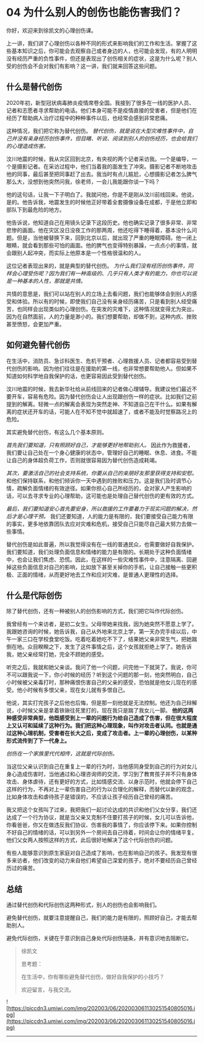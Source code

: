 # 04 为什么别人的创伤也能伤害我们？

你好，欢迎来到徐凯文的心理创伤课。

上一讲，我们讲了心理创伤以各种不同的形式来影响我们的工作和生活。掌握了这些基本知识之后，你可能会去观察自己或者身边的人，也可能会发现，有的人明明没有经历严重的负性事件，但还是表现出了创伤相关的症状，这是为什么呢？别人受的创伤会不会对我们有影响？这一讲，我们就来回答这些问题。

## 什么是替代创伤

2020年初，新型冠状病毒肺炎疫情席卷全国。我接到了很多在一线的医护人员、记者和志愿者寻求帮助的电话。他们本身可能不是疫情直接的受害者，但是他们在经历了帮助病人治疗过程中的种种事件以后，也经常会感到非常悲痛。 

这种情况，我们把它称为替代创伤。 *替代创伤，就是说在大型灾难性事件中，自己并没有亲身经历创伤事件，但目睹、听说、阅读到别人的创伤经历，也会给我们的心理造成伤害。*

汶川地震的时候，我从灾区回到北京，有央视的两个记者采访我。一个是编导，一个是摄影记者。在采访过程中，他们当着我的面发生了冲突。摄影记者不断地攻击他的同事，最后甚至把同事赶了出去。我当时有点儿尴尬，心想摄影记者怎么脾气那么大，没想到他突然问我，徐老师，一会儿我能跟你谈一下吗？

他的这句话，让我一下子明白了。我就问他，你是不是刚从汶川前线回来。他说，是的。他告诉我，地震发生的时候他正好带着全套摄像设备在成都，于是他立即和部队下到最危险的地方。 

他告诉说，他知道自己在用镜头记录下这段历史。他也确实记录了很多非常、非常悲惨的画面。他在灾区没日没夜工作的那两周，他还吃得下睡得着，基本没什么问题。但是，当他被替换下来，回到北京以后，就出现了严重的睡眠障碍。他一闭上眼睛，就会看到那些可怕的画面。他的脾气也变得特别暴躁，一点点小的事情，就会跟别人起冲突，而实际上他原本是一个性格很温和的人。 

这位记者表现出来的，就是典型的替代创伤。 *为什么我们没有经历创伤事件，同样会心理受伤呢？因为我们有一种高级的、几乎只有人类才有的能力，你也可以说是一种基本的人性，那就是共情。*

共情的意思是，我们可以站在别人的立场上去看问题，我们也能够体会到别人的感受和体验。所以有的时候，即使我们自己没有亲身经历痛苦，只是看到别人经受痛苦，也同样会出现类似的心理创伤。在突发的灾难下，这种情况就变得尤为突出，因为在自然面前，人的力量是渺小的。我们想要帮助，却做不到，这种内疚、挫败甚至愤怒，会更加严重。

## 如何避免替代创伤

在生活中，消防员、急诊科医生、危机干预者、心理救援人员、记者都容易受到替代创伤的影响。因为他们往往是在援助的第一线，也非常想要帮助他人。但如果不知道如何科学地自我保护的话，也更容易因此受到替代创伤。

汶川地震的时候，我去新华社给从前线回来的记者做心理辅导。我建议他们最近不要开车，容易有危险。因为替代创伤会让人出现跟创伤一样的症状。比如我们之前提到的解离。轻微一点的解离会表现为突然走神、不知道自己在干什么。如果有解离的症状还开车的话，可能人在不知不觉中就超速了，或者不能及时觉察路况上的危险。

其实避免替代创伤，有这么几个基本原则。

 *首先我们要知道，只有照顾好自己，才能够更好地帮助别人。* 因此作为救援者，我们要让自己处在一个身心健康的状态中，管理好自己的睡眠、休息、进食。不能让自己的身体超负荷工作，否则就很容易因为替代创伤造成耗竭。

 *其次，要激活自己的社会支持系统，你要从自己的亲朋好友那里获得支持和安慰。* 和他们保持联系，和他们倾诉你一天中遇到的挫败和压力。这是我们及时调节心情，疏解负面情绪的有效途径。如果你担心自己所经历的，会对家人产生影响的话，可以去寻求专业的心理帮助，这可能也是处理自己替代创伤的更有效的方式。

 *最后，我们要知道安心首先要安身，所以救援的工作要着力于现实问题的解决，然后才是心理干预。* 我们还要知道，人的能力是有限的，我们要接受自己能力有限的事实，更多地依靠团队去应对灾难和危机，接受自己只能尽自己最大努力去做一些事情。

替代创伤是如此普遍，所以我觉得没有在一线的普通民众，也需要做好自我保护。我们要知道，我们处理负面信息和情绪的能力是有限的。长期处于这种负面情绪中，也会让我们焦虑、恐慌。因此，在这样的一些灾难性事件中，注意隔离、回避掉这些负面信息对自己的影响，比如放下甚至关掉你的手机，让自己接触一些更积极、正面的情绪，从而更好地去工作和应对灾难，是普通人更理性的选择。

## 什么是代际创伤

除了替代创伤，还有一种被别人的创伤影响的方式，我们把它叫作代际创伤。

我曾经有一个来访者，是初二女生。父母带她来找我，因为她突然不愿意上学了。我跟她咨询的时候，她告诉我，自己从外地来北京上学，第一天办完手续以后，中午一家三口在学校食堂吃饭。吃着吃着她吃不下了，结果她父亲非常生气，把她踹倒在地。众目睽睽之下，发生了这件事情之后，这个女孩就拒绝上学了。她告诉我，她父亲经常打她，完全不顾她的感受。

听完之后，我就和她父亲谈。我问了他一个问题，问完他一下就哭了。我说，你可不可以跟我说一下，你小时候的经历？听到这个问题的那一刻，他突然明白，自己小时候被父亲毒打时，那种痛恨伤害自己的父亲的感受，恐怕就是他女儿现在的感受。他小时候有多恨父亲，现在女儿就有多恨自己。

他说，其实打完孩子之后他也后悔，但是那一刻他就是无法控制。他还为自己辩解说，小时候父亲是拿着铁锹往死里打的，现在我只是踹了我女儿一脚。 **他的这两种感受非常典型，他既感受到上一辈的问题行为给自己造成了伤害，但在很大程度上又认可和延续了这种行为。我们把这种心理现象，叫作对攻击者认同。也就是通过这种心理机制，受害者在长大之后，变成了攻击者。上一辈的心理创伤，以某种形式流传到了下一代身上。**

 *创伤在一个家族里代代相传，这就是代际创伤。*

当这位父亲认识到自己在重复上一辈的行为时，当他感同身受到自己的行为对女儿身心造成伤害时，当他通过和心理咨询师的交流，学习到了教育孩子并不只有身体攻击、身体虐待，还有更好的方式，比如情感交流、以身示范时，他就会停下自己这样的行为，不再对上一辈伤害自己的行为以合理化的解释，而替代以新的观念，比如身体攻击和虐待孩子是错误的，不应该让孩子经历自己曾经的痛苦。 

我又把这个女孩叫了过来，我把我们一起讨论达成的共识和他们父女分享，我们还达成了一个行为协议，就是当父亲又克制不住要打孩子的时候，女儿可以告诉他，你看爸爸，你又在做违反我们协议、伤害我的事情了，你应该停下来。如果你控制不好自己的情绪的话，可以到另外一个房间去自己待着，时间会让你的情绪平复。他们父女两人按照这样的方式，此后很好地解决了这个代际创伤的问题。 

有些人能够意识到原生家庭对自己造成了影响，也在影响自己的孩子。我发现有很多来访者，他们改变的动力来自他们希望自己深爱的孩子，绝对不要经历自己曾经历过的痛苦。

## 总结

通过替代创伤和代际创伤这两种形式，别人的创伤也会影响我们。

避免替代创伤，就要注意提醒自己，我们的能力是有限的，照顾好自己，才能去帮助别人。

避免代际创伤，关键在于意识到自己身处代际创伤链条，并有意识地去阻断它。

> 徐凯文
> 
> 思考题：
> 
> 在生活中，你有哪些避免替代创伤，做好自我保护的小技巧？
> 
> 欢迎留言，与我交流。

![https://piccdn3.umiwi.com/img/202003/06/202003061130251540805016.jpg](https://piccdn3.umiwi.com/img/202003/06/202003061130251540805016.jpg)

---
